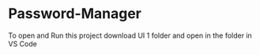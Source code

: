 # Password-Manager
To open and Run this project download UI 1 folder and open in the folder in VS Code
